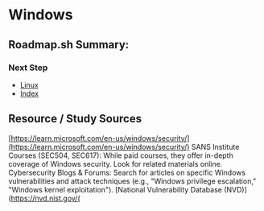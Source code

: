# Windows

## Roadmap.sh Summary:



### Next Step
- [Linux](https://github.com/Sisu-Sus/CyberSec-RoadMap/blob/main/Operating_Systems/linux.md)
- [Index](https://github.com/Sisu-Sus/CyberSec-RoadMap/blob/main/index.md)

## Resource / Study Sources
[https://learn.microsoft.com/en-us/windows/security/](https://learn.microsoft.com/en-us/windows/security/)
SANS Institute Courses (SEC504, SEC617): While paid courses, they offer in-depth coverage of Windows security. Look for related materials online.
Cybersecurity Blogs & Forums: Search for articles on specific Windows vulnerabilities and attack techniques (e.g., "Windows privilege escalation," "Windows kernel exploitation").
[National Vulnerability Database (NVD)](https://nvd.nist.gov/(
